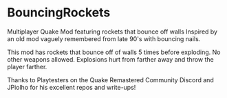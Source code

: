 # BouncingRockets
Multiplayer Quake Mod featuring rockets that bounce off walls
Inspired by an old mod vaguely remembered from late 90's with bouncing nails.  

This mod has rockets that bounce off of walls 5 times before exploding.  No other weapons allowed.  Explosions hurt from farther away and throw the player farther.

Thanks to Playtesters on the Quake Remastered Community Discord and JPiolho for his excellent repos and write-ups!
